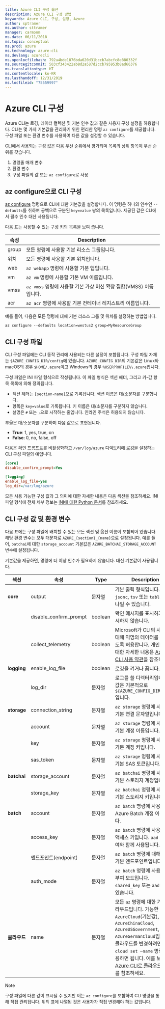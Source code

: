 ```yaml
---
title: Azure CLI 구성 옵션
description: Azure CLI 구성 방법
keywords: Azure CLI, 구성, 설정, Azure
author: sptramer
ms.author: sttramer
manager: carmonm
ms.date: 06/11/2018
ms.topic: conceptual
ms.prod: azure
ms.technology: azure-cli
ms.devlang: azurecli
ms.openlocfilehash: 792a4bde1876bda620d31bccb7abcfc8e880332f
ms.sourcegitcommit: 503cf343422ab8d2a587d2ccb795953b8ad66376
ms.translationtype: HT
ms.contentlocale: ko-KR
ms.lasthandoff: 12/31/2019
ms.locfileid: "75559997"
---
```

# <a name="azure-cli-configuration"></a>Azure CLI 구성

Azure CLI는 로깅, 데이터 컬렉션 및 기본 인수 값과 같은 사용자 구성 설정을 허용합니다.
CLI는 몇 가지 기본값을 관리하기 위한 편리한 명령 `az configure`를 제공합니다. 구성 파일 또는 환경 변수를 사용하여 다른 값을 설정할 수 있습니다.

CLI에서 사용되는 구성 값은 다음 우선 순위에서 평가되며 목록의 상위 항목이 우선 순위를 갖습니다.

1. 명령줄 매개 변수
2. 환경 변수
3. 구성 파일의 값 또는 `az configure`로 사용

## <a name="cli-configuration-with-az-configure"></a>az configure으로 CLI 구성

[az configure](/cli/azure/reference-index#az-configure) 명령으로 CLI에 대한 기본값을 설정합니다.
이 명령은 하나의 인수인 `--defaults`를 취하며 공백으로 구분된 `key=value` 쌍의 목록입니다. 제공된 값은 CLI에서 필수 인수 대신 사용됩니다.

다음 표는 사용할 수 있는 구성 키의 목록을 보여 줍니다.

| 속성 | Description |
|------|-------------|
| group | 모든 명령에 사용할 기본 리소스 그룹입니다. |
| 위치 | 모든 명령에 사용할 기본 위치입니다. |
| web | `az webapp` 명령에 사용할 기본 앱입니다. |
| vm | `az vm` 명령에 사용할 기본 VM 이름입니다. |
| vmss | `az vmss` 명령에 사용할 기본 가상 머신 확장 집합(VMSS) 이름입니다. |
| acr | `az acr` 명령에 사용할 기본 컨테이너 레지스트리 이름입니다. |

예를 들어, 다음은 모든 명령에 대해 기본 리소스 그룹 및 위치를 설정하는 방법입니다.

```azurecli-interactive
az configure --defaults location=westus2 group=MyResourceGroup
```

## <a name="cli-configuration-file"></a>CLI 구성 파일

CLI 구성 파일에는 CLI 동작 관리에 사용되는 다른 설정이 포함됩니다. 구성 파일 자체는 `$AZURE_CONFIG_DIR/config`에 있습니다. `AZURE_CONFIG_DIR`의 기본값은 Linux와 macOS의 경우 `$HOME/.azure`이고 Windows의 경우 `%USERPROFILE%\.azure`입니다.

구성 파일은 INI 파일 형식으로 작성됩니다. 이 파일 형식은 섹션 헤더, 그리고 키-값 항목 목록에 의해 정의됩니다.

* 섹션 헤더는 `[section-name]`으로 기록됩니다. 섹션 이름은 대/소문자를 구분합니다.
* 항목은 `key=value`로 기록됩니다. 키 이름은 대/소문자를 구분하지 않습니다.
* 설명은 `#` 또는 `;`으로 시작하는 줄입니다. 인라인 주석은 허용되지 않습니다.

부울은 대/소문자를 구분하며 다음 값으로 표현됩니다.

* __True__: 1, yes, true, on
* __False__: 0, no, false, off

다음은 확인 프롬프트를 비활성화하고 `/var/log/azure` 디렉토리에 로깅을 설정하는 CLI 구성 파일의 예입니다.

```ini
[core]
disable_confirm_prompt=Yes

[logging]
enable_log_file=yes
log_dir=/var/log/azure
```

모든 사용 가능한 구성 값과 그 의미에 대한 자세한 내용은 다음 섹션을 참조하세요. INI 파일 형식에 전체 세부 정보는 [INI에 대한 Python 문서](https://docs.python.org/3/library/configparser.html#supported-ini-file-structure)를 참조하세요.

## <a name="cli-configuration-values-and-environment-variables"></a>CLI 구성 값 및 환경 변수

다음 표에는 구성 파일에 배치할 수 있는 모든 섹션 및 옵션 이름이 포함되어 있습니다. 해당 환경 변수는 모두 대문자로 `AZURE_{section}_{name}`으로 설정됩니다. 예를 들어, `batchai`에 대한 `storage_account` 기본값은 `AZURE_BATCHAI_STORAGE_ACCOUNT` 변수에 설정됩니다.

기본값을 제공하면, 명령에 더 이상 인수가 필요하지 않습니다. 대신 기본값이 사용됩니다.

| 섹션 | 속성      | Type | Description|
|---------|-----------|------|------------|
| __core__ | output | 문자열 | 기본 출력 형식입니다. `json`, `jsonc`, `tsv` 또는 `table` 중 하나일 수 있습니다. |
| | disable\_confirm\_prompt | boolean | 확인 메시지를 표시하거나 표시하지 않습니다. |
| | collect\_telemetry | boolean | Microsoft가 CLI의 사용에 대해 익명의 데이터를 수집하도록 허용합니다. 개인 정보에 대한 자세한 내용은 [Azure CLI 사용 약관](http://aka.ms/AzureCliLegal)을 참조하세요. |
| __logging__ | enable\_log\_file | boolean | 로깅을 켜거나 끕니다. |
| | log\_dir | 문자열 | 로그를 쓸 디렉터리입니다. 이 값은 기본적으로 `${AZURE_CONFIG_DIR}/logs`입니다. |
| __storage__ | connection\_string | 문자열 | `az storage` 명령에 사용할 기본 연결 문자열입니다. |
| | account | 문자열 | `az storage` 명령에 사용할 기본 계정 이름입니다. |
| | key | 문자열 | `az storage` 명령에 사용할 기본 계정 키입니다. |
| | sas\_token | 문자열 | `az storage` 명령에 사용할 기본 SAS 토큰입니다. |
| __batchai__ | storage\_account | 문자열 | `az batchai` 명령에 사용할 기본 스토리지 계정입니다. |
| | storage\_key | 문자열 | `az batchai` 명령에 사용할 기본 스토리지 키입니다. |
| __batch__ | account | 문자열 | `az batch` 명령에 사용할 기본 Azure Batch 계정 이름입니다. |
| | access\_key | 문자열 | `az batch` 명령에 사용할 기본 액세스 키입니다. `aad` 권한 부여와 함께 사용됩니다. |
| | 엔드포인트(endpoint) | 문자열 | `az batch` 명령에 대해 연결할 기본 엔드포인트입니다. |
| | auth\_mode | 문자열 | `az batch` 명령에 사용할 권한 부여 모드입니다. `shared_key` 또는 `aad`일 수 있습니다. |
| __클라우드__ | name | 문자열 | 모든 `az` 명령에 대한 기본 클라우드입니다.  가능한 값은 `AzureCloud`(기본값), `AzureChinaCloud`, `AzureUSGovernment`, `AzureGermanCloud`입니다. 클라우드를 변경하려면 `az cloud set –name` 명령을 사용하면 됩니다.  예를 보려면 [Azure CLI로 클라우드 관리](manage-clouds-azure-cli.md)를 참조하세요. |

> [!NOTE]
> 구성 파일에 다른 값이 표시될 수 있지만 이는 `az configure`를 포함하여 CLI 명령을 통해 직접 관리됩니다. 위의 표에 나열된 것은 사용자가 직접 변경해야 하는 값입니다.
